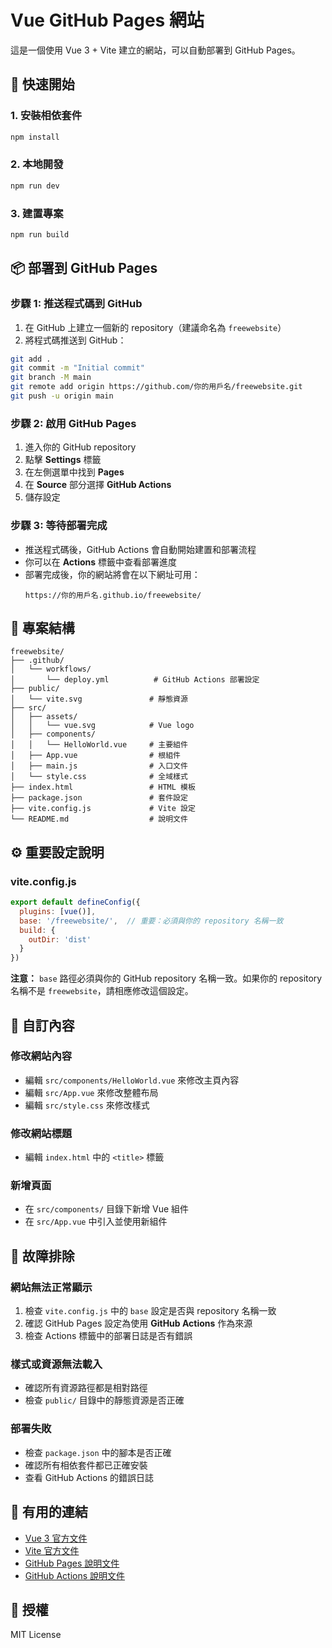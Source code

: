 # Vue GitHub Pages 網站

這是一個使用 Vue 3 + Vite 建立的網站，可以自動部署到 GitHub Pages。

## 🚀 快速開始

### 1. 安裝相依套件
```bash
npm install
```

### 2. 本地開發
```bash
npm run dev
```

### 3. 建置專案
```bash
npm run build
```

## 📦 部署到 GitHub Pages

### 步驟 1: 推送程式碼到 GitHub

1. 在 GitHub 上建立一個新的 repository（建議命名為 `freewebsite`）
2. 將程式碼推送到 GitHub：

```bash
git add .
git commit -m "Initial commit"
git branch -M main
git remote add origin https://github.com/你的用戶名/freewebsite.git
git push -u origin main
```

### 步驟 2: 啟用 GitHub Pages

1. 進入你的 GitHub repository
2. 點擊 **Settings** 標籤
3. 在左側選單中找到 **Pages**
4. 在 **Source** 部分選擇 **GitHub Actions**
5. 儲存設定

### 步驟 3: 等待部署完成

- 推送程式碼後，GitHub Actions 會自動開始建置和部署流程
- 你可以在 **Actions** 標籤中查看部署進度
- 部署完成後，你的網站將會在以下網址可用：
  ```
  https://你的用戶名.github.io/freewebsite/
  ```

## 🔧 專案結構

```
freewebsite/
├── .github/
│   └── workflows/
│       └── deploy.yml          # GitHub Actions 部署設定
├── public/
│   └── vite.svg               # 靜態資源
├── src/
│   ├── assets/
│   │   └── vue.svg            # Vue logo
│   ├── components/
│   │   └── HelloWorld.vue     # 主要組件
│   ├── App.vue                # 根組件
│   ├── main.js                # 入口文件
│   └── style.css              # 全域樣式
├── index.html                 # HTML 模板
├── package.json               # 套件設定
├── vite.config.js             # Vite 設定
└── README.md                  # 說明文件
```

## ⚙️ 重要設定說明

### vite.config.js
```javascript
export default defineConfig({
  plugins: [vue()],
  base: '/freewebsite/',  // 重要：必須與你的 repository 名稱一致
  build: {
    outDir: 'dist'
  }
})
```

**注意：** `base` 路徑必須與你的 GitHub repository 名稱一致。如果你的 repository 名稱不是 `freewebsite`，請相應修改這個設定。

## 🎯 自訂內容

### 修改網站內容
- 編輯 `src/components/HelloWorld.vue` 來修改主頁內容
- 編輯 `src/App.vue` 來修改整體布局
- 編輯 `src/style.css` 來修改樣式

### 修改網站標題
- 編輯 `index.html` 中的 `<title>` 標籤

### 新增頁面
- 在 `src/components/` 目錄下新增 Vue 組件
- 在 `src/App.vue` 中引入並使用新組件

## 🚨 故障排除

### 網站無法正常顯示
1. 檢查 `vite.config.js` 中的 `base` 設定是否與 repository 名稱一致
2. 確認 GitHub Pages 設定為使用 **GitHub Actions** 作為來源
3. 檢查 Actions 標籤中的部署日誌是否有錯誤

### 樣式或資源無法載入
- 確認所有資源路徑都是相對路徑
- 檢查 `public/` 目錄中的靜態資源是否正確

### 部署失敗
- 檢查 `package.json` 中的腳本是否正確
- 確認所有相依套件都已正確安裝
- 查看 GitHub Actions 的錯誤日誌

## 🔗 有用的連結

- [Vue 3 官方文件](https://vuejs.org/)
- [Vite 官方文件](https://vitejs.dev/)
- [GitHub Pages 說明文件](https://docs.github.com/en/pages)
- [GitHub Actions 說明文件](https://docs.github.com/en/actions)

## 📝 授權

MIT License